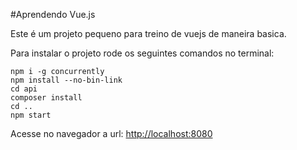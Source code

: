 #Aprendendo Vue.js

Este é um projeto pequeno para treino de vuejs de maneira basica.

Para instalar o projeto rode os seguintes comandos no terminal:

```
npm i -g concurrently
npm install --no-bin-link
cd api
composer install
cd ..
npm start
```
Acesse no navegador a url: [http://localhost:8080](http://localhost:8080)

